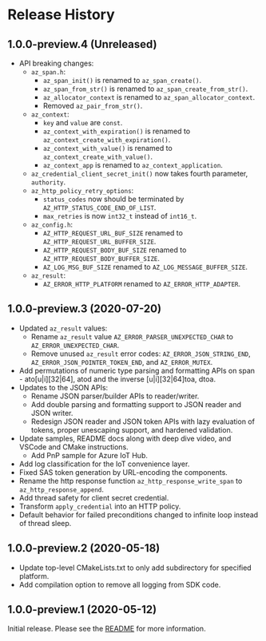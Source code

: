 # Release History

## 1.0.0-preview.4 (Unreleased)

- API breaking changes:
  - `az_span.h`:
    - `az_span_init()` is renamed to `az_span_create()`.
    - `az_span_from_str()` is renamed to `az_span_create_from_str()`.
    - `az_allocator_context` is renamed to `az_span_allocator_context`.
    - Removed `az_pair_from_str()`.
  - `az_context`:
    - `key` and `value` are `const`.
    - `az_context_with_expiration()` is renamed to `az_context_create_with_expiration()`.
    - `az_context_with_value()` is renamed to `az_context_create_with_value()`.
    - `az_context_app` is renamed to `az_context_application`.
  - `az_credential_client_secret_init()` now takes fourth parameter, `authority`.
  - `az_http_policy_retry_options`:
    - `status_codes` now should be terminated by `AZ_HTTP_STATUS_CODE_END_OF_LIST`.
    - `max_retries` is now `int32_t` instead of `int16_t`.
  - `az_config.h`:
    - `AZ_HTTP_REQUEST_URL_BUF_SIZE` renamed to `AZ_HTTP_REQUEST_URL_BUFFER_SIZE`.
    - `AZ_HTTP_REQUEST_BODY_BUF_SIZE` renamed to `AZ_HTTP_REQUEST_BODY_BUFFER_SIZE`.
    - `AZ_LOG_MSG_BUF_SIZE` renamed to `AZ_LOG_MESSAGE_BUFFER_SIZE`.
  - `az_result`:
    - `AZ_ERROR_HTTP_PLATFORM` renamed to `AZ_ERROR_HTTP_ADAPTER`.

## 1.0.0-preview.3 (2020-07-20)

- Updated `az_result` values:
  - Rename `az_result` value `AZ_ERROR_PARSER_UNEXPECTED_CHAR` to `AZ_ERROR_UNEXPECTED_CHAR`.
  - Remove unused `az_result` error codes: `AZ_ERROR_JSON_STRING_END`, `AZ_ERROR_JSON_POINTER_TOKEN_END`, and `AZ_ERROR_MUTEX`.
- Add permutations of numeric type parsing and formatting APIs on span - ato[u|i][32|64], atod and the inverse [u|i][32|64]toa, dtoa.
- Updates to the JSON APIs:
  - Rename JSON parser/builder APIs to reader/writer.
  - Add double parsing and formatting support to JSON reader and JSON writer.
  - Redesign JSON reader and JSON token APIs with lazy evaluation of tokens, proper unescaping support, and hardened validation.
- Update samples, README docs along with deep dive video, and VSCode and CMake instructions.
  - Add PnP sample for Azure IoT Hub.
- Add log classification for the IoT convenience layer.
- Fixed SAS token generation by URL-encoding the components.
- Rename the http response function `az_http_response_write_span` to `az_http_response_append`.
- Add thread safety for client secret credential.
- Transform `apply_credential` into an HTTP policy.
- Default behavior for failed preconditions changed to infinite loop instead of thread sleep.

## 1.0.0-preview.2 (2020-05-18)

- Update top-level CMakeLists.txt to only add subdirectory for specified platform.
- Add compilation option to remove all logging from SDK code.

## 1.0.0-preview.1 (2020-05-12)

Initial release. Please see the [README](https://github.com/Azure/azure-sdk-for-c/blob/master/README.md) for more information.
